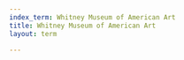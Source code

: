 ```yaml
---
index_term: Whitney Museum of American Art
title: Whitney Museum of American Art
layout: term

---
```


